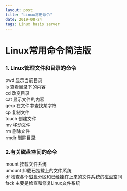```yaml
---
layout: post
title: "Linux常用命令"
date: 2019-08-24 
tags: Linux basis server 
---
```



# Linux常用命令简洁版

### 1. Linux管理文件和目录的命令
pwd     显示当前目录  
ls      查看目录下的内容  
cd      改变目录  
cat     显示文件的内容  
gerp    在文件中查找某字符  
cp      复制文件  
touch   创建文件  
mv      移动文件  
rm      删除文件  
rmdir   删除目录  
### 2.有关磁盘空间的命令
mount   挂载文件系统  
umount  卸载已挂载上的文件系统  
df      检查各个磁盘分区和已经挂在上来的文件系统的磁盘空间  
fsck    主要是检查和修复Linux文件系统  

